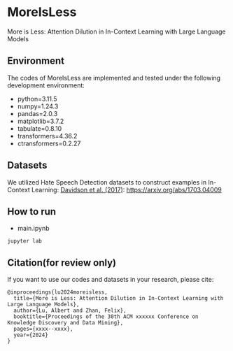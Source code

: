 # MoreIsLess
More is Less: Attention Dilution in In-Context Learning with Large Language Models

## Environment
The codes of MoreIsLess are implemented and tested under the following development environment:
* python=3.11.5
* numpy=1.24.3
* pandas=2.0.3
* matplotlib=3.7.2
* tabulate=0.8.10
* transformers=4.36.2
* ctransformers=0.2.27

## Datasets
We utilized Hate Speech Detection datasets to construct examples in In-Context Learning: [Davidson et al. (2017)]([https://arxiv.org/abs/1703.04009](https://github.com/t-davidson/hate-speech-and-offensive-language/blob/master/data/labeled_data.csv)): https://arxiv.org/abs/1703.04009

## How to run

* main.ipynb
```
jupyter lab
```

## Citation(for review only)
If you want to use our codes and datasets in your research, please cite:
```
@inproceedings{lu2024moreisless,
  title={More is Less: Attention Dilution in In-Context Learning with Large Language Models},
  author={Lu, Albert and Zhan, Felix},
  booktitle={Proceedings of the 30th ACM xxxxxx Conference on Knowledge Discovery and Data Mining},
  pages={xxxx--xxxx},
  year={2024}
}
```

